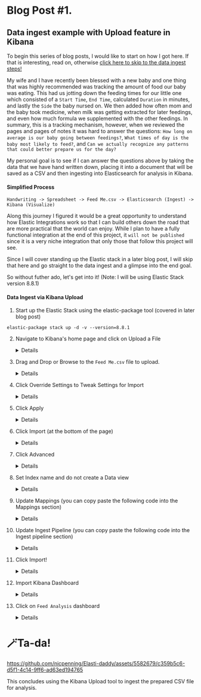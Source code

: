 # Blog Post #1. 
## Data ingest example with Upload feature in Kibana 
To begin this series of blog posts, I would like to start on how I got here. If that is interesting, read on, otherwise [click here to skip to the data ingest steps!](https://github.com/nicpenning/Elasti-daddy/blob/main/Blog%20Posts/Blog%20Post%20%231.%20Data%20Ingest.md#data-ingest-via-kibana-upload)

My wife and I have recently been blessed with a new baby and one thing that was highly recommended was tracking the amount of food our baby was eating.
This had us jotting down the feeding times for our little one which consisted of a `Start Time`, `End Time`, calculated `Duration` in minutes, and lastly the 
`Side` the baby nursed on. We then added how often mom and the baby took medicine, when milk was getting extracted for later feedings, and even how
much formula we supplemented with the other feedings. In summary, this is a tracking mechanism, however, when we reviewed the pages and pages of notes
it was hard to answer the questions: `How long on average is our baby going between feedings?`, `What times of day is the baby most likely to feed?`,
and `Can we actually recognize any patterns that could better prepare us for the day?` 

My personal goal is to see if I can answer the questions above by taking the data that we have hand written down, placing it into a document that will 
be saved as a CSV and then ingesting into Elasticsearch for analysis in Kibana. 

#### Simplified Process
`Handwriting -> Spreadsheet -> Feed Me.csv -> Elasticsearch (Ingest) -> Kibana (Visualize)`

Along this journey I figured it would be a great opportunity to understand
how Elastic Integrations work so that I can build others down the road that are more practical that the world can enjoy. While I plan to have a fully
functional integration at the end of this project, it `will not be published` since it is a very niche integration that only those that follow this project will see.

Since I will cover standing up the Elastic stack in a later blog post, I will skip that here and go straight to the data ingest and a glimpse into the end goal.

So without futher ado, let's get into it! (Note: I will be using Elastic Stack version 8.8.1)

#### Data Ingest via Kibana Upload
1. Start up the Elastic Stack using the elastic-package tool (covered in later blog post)

`elastic-package stack up -d -v --version=8.8.1`

2. Navigate to Kibana's home page and click on Upload a File
	<details>
 
	1. Click on Elastic at the top of Kibana to get to the Welcome Page
	 
	2. Click on Upload File
	 
	3. This is a note that the URL you could navigate to is: `https://127.0.0.1:5601/app/home#/tutorial_directory/fileDataViz`
 
	![Screenshot 2023-06-18 134546](https://github.com/nicpenning/Elasti-daddy/assets/5582679/6de30cfc-47a5-4a1c-9c7e-83c18dbfb9dd)
	</details>

3. Drag and Drop or Browse to the `Feed Me.csv` file to upload.
	<details>

	[Feed Me.csv found here](https://github.com/nicpenning/Elasti-daddy/blob/main/Data/Feed%20Me.csv)
	![image](https://github.com/nicpenning/Elasti-daddy/assets/5582679/4160bfd3-24c1-4f50-a98e-c2abec534887)
	
	![image](https://github.com/nicpenning/Elasti-daddy/assets/5582679/8aa7bcbe-786b-4282-8557-54a71825e5e7)
	
	</details>
4. Click Override Settings to Tweak Settings for Import
	<details>
	
	![image](https://github.com/nicpenning/Elasti-daddy/assets/5582679/11b79ea8-5e30-47d4-8983-27d0642749fc)
	
	Now that we are at he point we can tweak our ingest of the file I want to point out a few settings that we will need to set to make sure we get the data into Elasticsearch that will be usable for our visualations and search. [Documentation on Upload feature in Kibana](https://www.elastic.co/guide/en/kibana/current/connect-to-elasticsearch.html#upload-data-kibana)
	
	⚠️ Note: The upload tool is great for a quick analysis of small files. This is not useful for any type of repeatable process which is why I wanted to demonstrate what we can do with a Proof of Concept before we dive into creating the integation. I believe this Upload tool is the fastest way to get this type of data intoElasticsearch with as little tooling possible.
	
	*Settings*
	You should be able to see a flyout window that has the following as the default settings we will soon change:
	
	![image](https://github.com/nicpenning/Elasti-daddy/assets/5582679/c6058ddb-87e4-4dad-a74c-2122b3ad2b72)
	
	We will select the following settings:
	- Should Trim Fields (This is selected because in my dataset I may have some spaces after the text. This will clean up the data for us quite nicely.)
	- Contains Time Field. (This will allow us to visualize our data over time since we need to have a Date data type.)
	
	When we select Contains Time Field, two new fields appear that we will set to the following settings:
	`Timestamp format` : `custom` (which will make the `Custom timestamp format` field appear.
	We will set the format to `M/d/yyyy H:mm` since this will match our date format of `5/24/2023 17:46`
	Lastly, we we make the `Start Time` our Timestamp field so we can see when each event started.
	
	![image](https://github.com/nicpenning/Elasti-daddy/assets/5582679/e2c7e6a0-2573-43fd-bd36-36f78b21516d)
	</details>

5. Click Apply
	<details>

	![image](https://github.com/nicpenning/Elasti-daddy/assets/5582679/d5a6a643-0f42-4728-bd0a-fc692c390fc4)
	</details>

6. Click Import (at the bottom of the page)
	<details>
	
	![image](https://github.com/nicpenning/Elasti-daddy/assets/5582679/58cb4560-17f1-4e2e-b28a-1131dcea28a4)
	
	 - ⚠️ Note: The data will not be imported yet but rather you will be taking to the next step of the import process. This is a little confusing so I put in an [issue](https://github.com/elastic/kibana/issues/159826) for Kibana here to see if Elastic will make that button say *Next* instead.
	</details>

7. Click Advanced
	<details>

	![image](https://github.com/nicpenning/Elasti-daddy/assets/5582679/3dcc9817-57f2-45ef-993f-3cd72b09a980)
	
	We are using the Advanced option for a couple of reasons:
	 - Ensure we get Date mappings for `Start Time` and `End Time`
	 - Ensure we apply the correct time zone for the data, tweak the `Medicine 💊` field to be an array, and make sure that the `Amount (ml/cc)` and `Duration` fields are a long.
	</details>

8. Set Index name and do not create a Data view
	<details>
	Set the Index name to `feed_me`. This will be the name of our log source we will use later. Also, the data-view will be imported along with the dashboard saved object later.
	
	![image](https://github.com/nicpenning/Elasti-daddy/assets/5582679/9925b186-cb5d-4feb-9350-0b4991e284b1)
	
	</details>
9. Update Mappings (you can copy paste the following code into the Mappings section)
	<details>
	Now we must update the `Start Time` and `End Time` from type `keyword` to type `date`, so the Mappings JSON looks like this:

	https://github.com/nicpenning/Elasti-daddy/blob/02e51b7a194cc933c5e6cd4044ac7c6f270d67e8/Mapping/feed_me_mapping.json#L1-L31
	</details>


10. Update Ingest Pipeline (you can copy paste the following code into the Ingest pipeline section)
	<details>
	Now we will correct the formatting of the Timestamp of the date/time fields, split the `Medicine 💊` values into an array, and make the `Amount (ml/cc)` and `Duration` fields a type of long.

	https://github.com/nicpenning/Elasti-daddy/blob/02e51b7a194cc933c5e6cd4044ac7c6f270d67e8/Ingest%20Pipeline/feed_me_ingest.json#L1-L72
	</details>

11. Click Import!
	<details>

	https://github.com/nicpenning/Elasti-daddy/assets/5582679/b56ab7a4-8d7a-4d23-8562-914cb7b1d81f
	
	Now the data is in Elasticsearch and ready to be visualized. If the data was successfully imported, now is the time to import a dashboard that I put together to finalize this initial blog post!
	</details>

12. Import Kibana Dashboard
	<details>
	Navigate to the `Stack Management` section of Kibana:
	
	![image](https://github.com/nicpenning/Elasti-daddy/assets/5582679/e287adff-a8bb-4640-beca-0c67a0262ce0)
	
	Then go to `Saved Objects`:
	
	![image](https://github.com/nicpenning/Elasti-daddy/assets/5582679/d8e2d788-af45-4556-a595-67001b6b60bf)
	
	Then click `Import`.
	
	![image](https://github.com/nicpenning/Elasti-daddy/assets/5582679/f67c66b8-e16c-4025-8587-fe5c7a0c7c50)
	
	Then upload the `Feed Analysis.ndjson` dashboard that has been provided [here](https://github.com/nicpenning/Elasti-daddy/blob/main/Kibana/Feed%20Analysis.ndjson).
	
	Lastly, click Import.
	
	![image](https://github.com/nicpenning/Elasti-daddy/assets/5582679/4f746709-18ba-44ad-8b33-f4b5154e1608)
	
	If successful it is time to look at our data!
	
	![image](https://github.com/nicpenning/Elasti-daddy/assets/5582679/4d3604c6-28d5-4966-9453-08743acc79a8)
	</details>

13. Click on `Feed Analysis` dashboard
	<details>
	
	![image](https://github.com/nicpenning/Elasti-daddy/assets/5582679/667cbc74-6285-41ec-9294-ef3b4a2be65e)
	
	You may have to update the time slider:
	
	https://github.com/nicpenning/Elasti-daddy/assets/5582679/e4623daa-2ccf-436e-bb18-10cb837d9040
	</details>
# 🪄Ta-da!

https://github.com/nicpenning/Elasti-daddy/assets/5582679/c359b5c6-d5f1-4c14-9ff6-ad63ed194765

This concludes using the Kibana Upload tool to ingest the prepared CSV file for analysis.
